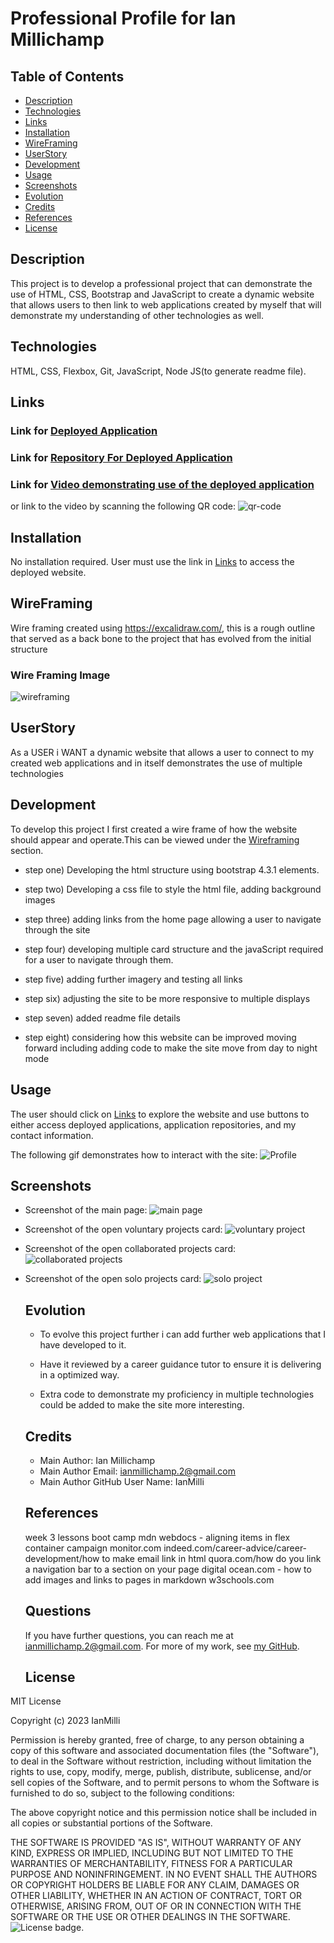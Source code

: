 # Professional Profile for Ian Millichamp
 
   ## Table of Contents

   * [Description](#description)
   * [Technologies](#technologies)
   * [Links](#links)
   * [Installation](#installation)
   * [WireFraming](#wireframing)
   * [UserStory](#userstory)
   * [Development](#development)
   * [Usage](#usage)
   * [Screenshots](#screenshots)
   * [Evolution](#evolution)
   * [Credits](#credits)
   * [References](#references)
   * [License](#license)
   
   
   ## Description

   This project is to develop a professional project that can demonstrate  the use of HTML, CSS, Bootstrap and JavaScript to create a dynamic website that allows users to then link to web applications created by myself that will demonstrate my understanding of other technologies as well.

   ## Technologies

   HTML, CSS, Flexbox, Git, JavaScript, Node JS(to generate readme file).

   ## Links

   ### Link for [Deployed Application](https://ianmilli.github.io/Professional-Profile-/)
   
   ### Link for [Repository For Deployed Application](https://github.com/IanMilli/Professional-Profile-)

   ### Link for [Video demonstrating use of the deployed application](https://drive.google.com/file/d/1vfMtgJq6Xfeo5GAto5C3jQcVKoNGzEFf/view)
   
   or link to the video by scanning the following QR code:
   ![qr-code ](https://user-images.githubusercontent.com/120601739/221374474-52322b12-dfb4-46f5-a186-885d330b62f1.png)
   
   ## Installation 


   No installation required. User must use the link in [Links](links) to access the deployed website.

   ## WireFraming

  Wire framing created using https://excalidraw.com/, this is a rough outline that served as a back bone to the project that has evolved from the initial structure

   ### Wire Framing Image
  
![wireframing](https://user-images.githubusercontent.com/120601739/221373957-c0d1c0e7-3fe5-4500-9b58-05ccf827b9af.png)

   ## UserStory

   As a USER i WANT a dynamic website that allows a user to connect to my created web applications and in itself demonstrates the use of multiple technologies

   ## Development

   To develop this project I first created a wire frame of how the website should appear and operate.This can be viewed under the [Wireframing](#wireframing) section.
   
   * step one) Developing the html structure using bootstrap 4.3.1 elements.

   * step two) Developing a css file to style the html file, adding background images 

   * step three) adding links from the home page allowing a user to navigate through the site

   * step four) developing multiple card structure and the javaScript required for a user to navigate through them.

   * step five) adding further imagery and testing all links

   * step six) adjusting the site to be more responsive to multiple displays

   * step seven) added readme file details

   * step eight) considering how this website can be improved moving forward including adding code to make the site move from day to night mode


   ## Usage

   The user should click on [Links](#links) to explore the website and use buttons to either access deployed applications, application repositories, and my contact information.
   
   The following gif demonstrates how to interact with the site:
   ![Profile](https://user-images.githubusercontent.com/120601739/221374630-fc6fca55-9191-4b78-a038-744579200a6b.gif)

   ## Screenshots


*   Screenshot of the main page:
![main page](https://user-images.githubusercontent.com/120601739/221374134-dd2a8b82-e15f-41fd-83b4-ad313a6fa362.png)

* Screenshot of the open voluntary projects card:
   ![voluntary project](https://user-images.githubusercontent.com/120601739/221374156-ea978fc7-0294-4c68-a32a-36cbc0829a72.png)

* Screenshot of the open collaborated projects card:
![collaborated projects](https://user-images.githubusercontent.com/120601739/221374173-efd3ab40-5cdc-4e73-bf42-1a3c2e779d30.png)

* Screenshot of the open solo projects card:
![solo project](https://user-images.githubusercontent.com/120601739/221374164-db58ba60-c9c7-4c1f-92da-da8fc2f44b9e.png)

   ## Evolution


   * To evolve this project further i can add further web applications that I have developed to it.
   
   * Have it reviewed by a career guidance tutor to ensure it is delivering in a optimized way.
   
   * Extra code to demonstrate my proficiency in multiple technologies could be added to make the site more interesting.

   ## Credits

   * Main Author:                   Ian Millichamp
   * Main Author Email:             ianmillichamp.2@gmail.com
   * Main Author GitHub User Name:  IanMilli

  

   ## References

   week 3 lessons boot camp mdn webdocs - aligning items in flex container campaign monitor.com indeed.com/career-advice/career-development/how to make email link in html quora.com/how do you link a navigation bar to a section on your page digital ocean.com - how to add images and links to pages in markdown w3schools.com

   

   ## Questions

   If you have further questions, you can reach me at ianmillichamp.2@gmail.com. For more of my work, see [my GitHub](https://github.com/https://github.com/IanMilli).
  
   ## License
MIT License

Copyright (c) 2023 IanMilli

Permission is hereby granted, free of charge, to any person obtaining a copy
of this software and associated documentation files (the "Software"), to deal
in the Software without restriction, including without limitation the rights
to use, copy, modify, merge, publish, distribute, sublicense, and/or sell
copies of the Software, and to permit persons to whom the Software is
furnished to do so, subject to the following conditions:

The above copyright notice and this permission notice shall be included in all
copies or substantial portions of the Software.

THE SOFTWARE IS PROVIDED "AS IS", WITHOUT WARRANTY OF ANY KIND, EXPRESS OR
IMPLIED, INCLUDING BUT NOT LIMITED TO THE WARRANTIES OF MERCHANTABILITY,
FITNESS FOR A PARTICULAR PURPOSE AND NONINFRINGEMENT. IN NO EVENT SHALL THE
AUTHORS OR COPYRIGHT HOLDERS BE LIABLE FOR ANY CLAIM, DAMAGES OR OTHER
LIABILITY, WHETHER IN AN ACTION OF CONTRACT, TORT OR OTHERWISE, ARISING FROM,
OUT OF OR IN CONNECTION WITH THE SOFTWARE OR THE USE OR OTHER DEALINGS IN THE
SOFTWARE.
   ![License badge](https://img.shields.io/badge/license-MIT-brightgreen).
 
